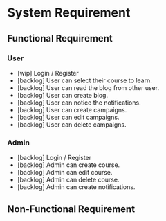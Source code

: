# System Requirement

## Functional Requirement

### User

- [wip] Login / Register
- [backlog] User can select their course to learn.
- [backlog] User can read the blog from other user.
- [backlog] User can create blog.
- [backlog] User can notice the notifications.
- [backlog] User can create campaigns.
- [backlog] User can edit campaigns.
- [backlog] User can delete campaigns.

### Admin

- [backlog] Login / Register
- [backlog] Admin can create course.
- [backlog] Admin can edit course.
- [backlog] Admin can delete course.
- [backlog] Admin can create notifications.

## Non-Functional Requirement
